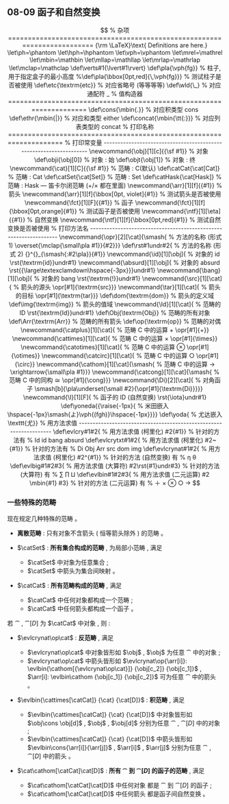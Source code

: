 ## 08-09 函子和自然变换

$$
% 杂项 ========================================================================
{\rm \LaTeX}\text{ Definitions are here.}
\let\ph=\phantom
\let\hph=\hphantom
\let\vph=\vphantom
\let\mrel=\mathrel
\let\mbin=\mathbin
\let\mllap=\mathllap
\let\mrlap=\mathrlap
\let\mclap=\mathclap
\def\verts#1{\lvert#1\rvert}
\def\pla{\vph{fg}}                              % 柱子, 用于指定盒子的最小高度
%\def\pla{\bbox[0pt,red]{\,\vph{fg}}}          % 测试柱子是否被使用
\def\etc{\textrm{etc}}                          % 对应省略号 (等等等等)
\def\wld{\_}                                    % 对应通配符 _
% 值构造器 ====================================================================
\def\cons{\mbin{.}}                             % 对应积类型 cons
\def\ethr{\mbin{|}}                             % 对应和类型 either
\def\concat{\mbin{\tt{:}}}                      % 对应列表类型的 concat
% 打印名称 ====================================================================
% 打印常变量 -------------------------------------------------------------------
\newcommand{\obj}[1][c]{{\sf #1}}               % 对象
\def\obji{\obj[0]}                              % 对象 : 始
\def\objt{\obj[1]}                              % 对象 : 终
\newcommand{\cat}[1][C]{{\sf #1}}               % 范畴 : C(默认)
\def\catCat{\cat[Cat]}                          % 范畴 : Cat
\def\catSet{\cat[Set]}                          % 范畴 : Set
\def\catHask{\cat[Hask]}                        % 范畴 : Hask — 笛卡尔闭范畴 (+/× 都在里面)
\newcommand{\arr}[1][f]{{#1}}                   % 箭头
\newcommand{\arr}[1][f]{\bbox[0pt, violet]{#1}} % 测试箭头是否被使用
\newcommand{\fct}[1][F]{{#1}}                   % 函子
\newcommand{\fct}[1][f]{\bbox[0pt,orange]{#1}}  % 测试函子是否被使用
\newcommand{\ntf}[1][\eta]{{#1}}                % 自然变换
\newcommand{\ntf}[1][f]{\bbox[0pt,red]{#1}}     % 测试自然变换是否被使用
% 打印方法名 ------------------------------------------------------------------
\newcommand{\opr}[2][\cat]{\smash{              % 方法的名称 (形式 1)
  \overset{\mclap{\small\pla #1}}{#2}}}
\def\rst#1undr#2{                               % 方法的名称 (形式 2)
  {}^{}_{\smash{:#2\pla}}{#1}}       
\newcommand{\id}[1][\obj]{                      % 对象的 id
  \rst{\textrm{id}}undr#1}
\newcommand{\absurd}[1][\obj]{                  % 对象的 absurd
  \rst{{\large\textexclamdown\hspace{-3px}}}undr#1}
\newcommand{\bang}[1][\obj]{                    % 对象的 bang
  \rst{\textrm{!}}undr#1}
\newcommand{\src}[1][\cat]{                     % 箭头的源头
  \opr[#1]{\textrm{src}}}
\newcommand{\tar}[1][\cat]{                     % 箭头的目标
  \opr[#1]{\textrm{tar}}}
\def\dom{\textrm{dom}}                          % 箭头的定义域
\def\img{\textrm{img}}                          % 箭头的值域
\newcommand{\Id}[1][\cat]{                      % 范畴的 ID
  \rst{\textrm{Id}}undr#1}
\def\Obj{\textrm{Obj}}                          % 范畴的所有对象
\def\Arr{\textrm{Arr}}                          % 范畴的所有箭头
\def\op{\textrm{op}}                            % 范畴的对偶
\newcommand{\catplus}[1][\cat]{                 % 范畴 C 中的运算 + 
  \opr[#1]{+}}
\newcommand{\cattimes}[1][\cat]{                % 范畴 C 中的运算 ×
  \opr[#1]{\times}}
\newcommand{\catotimes}[1][\cat]{               % 范畴 C 中的运算 ⊗
  \opr[#1]{\otimes}}
\newcommand{\catcirc}[1][\cat]{                 % 范畴 C 中的运算 ○
  \opr[#1]{\circ}}
\newcommand{\cathom}[1][\cat]{\smash{           % 范畴 C 中的运算 →
  \xrightarrow{\small\pla #1}}}
\newcommand{\catcong}[1][\cat]{\smash{          % 范畴 C 中的同构 ≅
  \opr[#1]{\cong}}}
\newcommand{\Di}[2][\cat]{                      % 对角函子
  \smash[b]{\pla\underset{\small #2}{\opr[#1]{\textrm{Di}}}}}
\newcommand{\I}[1][F]{                          % 函子的 ID (自然变换)
  \rst{\iota}undr#1}
\def\yoneda{{\raise{-1px}{                      % 米田嵌入
  \hspace{-1px}\smash{よ}\vph{(fgh)}\hspace{-1px}}}}
\def\yoda{                                      % 尤达嵌入
  \texttt{尤}}
% 用方法求值 -------------------------------------------------------------------
\def\evlcry#1#2{                                % 用方法求值 (柯里化)
    #2{#1}}                                       % 针对的方法有
                                                  % Id id bang absurd
\def\evlcrytxt#1#2{                             % 用方法求值 (柯里化)
	#2~{#1}}                                      % 针对的方法有 
	                                              % Di Obj Arr src dom img
\def\evlcrynat#1#2{                             % 用方法求值 (柯里化)
    #2^{#1}}                                      % 针对的方法 (自然变换) 有 
                                                  % η θ
\def\evlbig#1#2#3{                              % 用方法求值 (大算符)
    #2\rst{#1}undr#3}                             % 针对的方法 (大算符) 有 
                                                  % ∑ ∏ ⨿
\def\evlbin#1#2#3{                              % 用方法求值 (二元运算)
    #2 \mbin{#1} #3}                              % 针对的方法 (二元运算) 有
                                                  % ＋ × ⊗ ○ →
$$

### 一些特殊的范畴

现在规定几种特殊的范畴 。

- **离散范畴** : 只有对象不含箭头 ( 恒等箭头除外 ) 的范畴 。
- $\catSet$ : **所有集合构成的范畴** , 为局部小范畴 , 满足

  - $\catSet$ 中对象为任意集合 ;
  - $\catSet$ 中箭头为集合间映射 。
- $\catCat$ : **所有范畴构成的范畴** , 满足
  - $\catCat$ 中任何对象都构成一个范畴 ;
  - $\catCat$ 中任何箭头都构成一个函子 。

若 $\cat$ , $\cat[D]$ 为 $\catCat$ 中对象 , 则 :

- $\evlcrynat\op\cat$ : **反范畴** , 满足

  - $\evlcrynat\op\cat$ 中对象皆形如 $\obj$ , 
    $\obj$ 为任意 $\cat$ 中的对象 ;
  - $\evlcrynat\op\cat$ 中箭头皆形如 $\evlcrynat\op{\arr[i]}: \evlbin{\cathom[{\evlcrynat\op\cat}]}
      {\obj[c_2]}
      {\obj[c_1]}$ , 
    $\arr[i]: \evlbin\cathom
      {\obj[c_1]}
      {\obj[c_2]}$ 可为任意 $\cat$ 中的箭头 。
- $\evlbin{\cattimes[\catCat]}
    {\cat}
    {\cat[D]}$ : **积范畴** , 满足
  - $\evlbin{\cattimes[\catCat]}
      {\cat}
      {\cat[D]}$ 中对象皆形如 $\obj\cons \obj[d]$ , 
    $\obj$ , $\obj[d]$ 分别为任意 $\cat$ , $\cat[D]$ 中的对象 ;
  - $\evlbin{\cattimes[\catCat]}
      {\cat}
      {\cat[D]}$ 中箭头皆形如 $\evlbin\cons{\arr[i]}{\arr[j]}$ ,
    $\arr[i]$ , $\arr[j]$ 分别为任意 $\cat$ , $\cat[D]$ 中的箭头 。
- $\cat\cathom[\catCat]\cat[D]$ : **所有 $\cat$ 到 $\cat[D]$ 的函子的范畴** , 满足

  - $\cat\cathom[\catCat]\cat[D]$ 中任何对象
    都是 $\cat$ 到 $\cat[D]$ 的函子 ;
  - $\cat\cathom[\catCat]\cat[D]$ 中任何箭头
    都是函子间自然变换 。